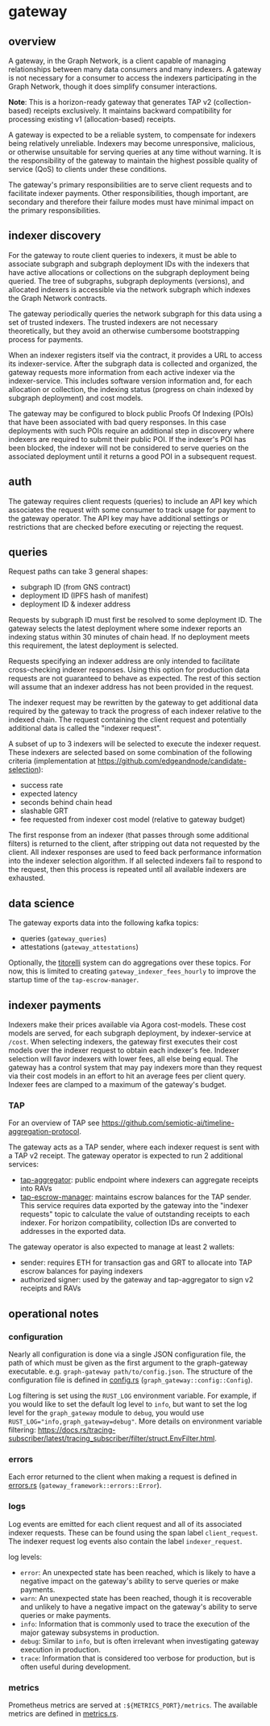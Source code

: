 # gateway

## overview

A gateway, in the Graph Network, is a client capable of managing relationships between many
data consumers and many indexers. A gateway is not necessary for a consumer to access the indexers
participating in the Graph Network, though it does simplify consumer interactions.

**Note**: This is a horizon-ready gateway that generates TAP v2 (collection-based) receipts exclusively. It maintains backward compatibility for processing existing v1 (allocation-based) receipts.

A gateway is expected to be a reliable system, to compensate for indexers being relatively
unreliable. Indexers may become unresponsive, malicious, or otherwise unsuitable for serving queries
at any time without warning. It is the responsibility of the gateway to maintain the highest
possible quality of service (QoS) to clients under these conditions.

The gateway's primary responsibilities are to serve client requests and to facilitate indexer
payments. Other responsibilities, though important, are secondary and therefore their failure modes
must have minimal impact on the primary responsibilities.

## indexer discovery

For the gateway to route client queries to indexers, it must be able to associate subgraph and
subgraph deployment IDs with the indexers that have active allocations or collections on the subgraph deployment
being queried. The tree of subgraphs, subgraph deployments (versions), and allocated indexers is
accessible via the network subgraph which indexes the Graph Network contracts.

The gateway periodically queries the network subgraph for this data using a set of trusted indexers.
The trusted indexers are not necessary theoretically, but they avoid an otherwise cumbersome
bootstrapping process for payments.

When an indexer registers itself via the contract, it provides a URL to access its indexer-service.
After the subgraph data is collected and organized, the gateway requests more information from each
active indexer via the indexer-service. This includes software version information and, for each
allocation or collection, the indexing status (progress on chain indexed by subgraph deployment) and cost models.

The gateway may be configured to block public Proofs Of Indexing (POIs) that have been associated
with bad query responses. In this case deployments with such POIs require an additional step in
discovery where indexers are required to submit their public POI. If the indexer's POI has been
blocked, the indexer will not be considered to serve queries on the associated deployment until it
returns a good POI in a subsequent request.

## auth

The gateway requires client requests (queries) to include an API key which associates the request
with some consumer to track usage for payment to the gateway operator. The API key may have
additional settings or restrictions that are checked before executing or rejecting the request.

## queries

Request paths can take 3 general shapes:

- subgraph ID (from GNS contract)
- deployment ID (IPFS hash of manifest)
- deployment ID & indexer address

Requests by subgraph ID must first be resolved to some deployment ID. The gateway selects the latest
deployment where some indexer reports an indexing status within 30 minutes of chain head. If no
deployment meets this requirement, the latest deployment is selected.

Requests specifying an indexer address are only intended to facilitate cross-checking indexer
responses. Using this option for production data requests are not guaranteed to behave as expected.
The rest of this section will assume that an indexer address has not been provided in the request.

The indexer request may be rewritten by the gateway to get additional data required by the gateway
to track the progress of each indexer relative to the indexed chain. The request containing the
client request and potentially additional data is called the "indexer request".

A subset of up to 3 indexers will be selected to execute the indexer request. These indexers are
selected based on some combination of the following criteria (implementation at https://github.com/edgeandnode/candidate-selection):

- success rate
- expected latency
- seconds behind chain head
- slashable GRT
- fee requested from indexer cost model (relative to gateway budget)

The first response from an indexer (that passes through some additional filters) is returned to the
client, after stripping out data not requested by the client. All indexer responses are used to feed
back performance information into the indexer selection algorithm. If all selected indexers fail to
respond to the request, then this process is repeated until all available indexers are exhausted.

## data science

The gateway exports data into the following kafka topics:

- queries (`gateway_queries`)
- attestations (`gateway_attestations`)

Optionally, the [titorelli](https://github.com/edgeandnode/titorelli/) system can do aggregations
over these topics. For now, this is limited to creating `gateway_indexer_fees_hourly` to improve
the startup time of the `tap-escrow-manager`.

## indexer payments

Indexers make their prices available via Agora cost-models. These cost models are served, for each
subgraph deployment, by indexer-service at `/cost`. When selecting indexers, the gateway first
executes their cost models over the indexer request to obtain each indexer's fee. Indexer selection
will favor indexers with lower fees, all else being equal. The gateway has a control system that may
pay indexers more than they request via their cost models in an effort to hit an average fees per
client query. Indexer fees are clamped to a maximum of the gateway's budget.

### TAP

For an overview of TAP see https://github.com/semiotic-ai/timeline-aggregation-protocol.

The gateway acts as a TAP sender, where each indexer request is sent with a TAP v2 receipt. The gateway
operator is expected to run 2 additional services:

- [tap-aggregator](https://github.com/semiotic-ai/timeline-aggregation-protocol/tree/main/tap_aggregator):
  public endpoint where indexers can aggregate receipts into RAVs
- [tap-escrow-manager](https://github.com/edgeandnode/tap-escrow-manager):
  maintains escrow balances for the TAP sender. This service requires data exported by the gateway
  into the "indexer requests" topic to calculate the value of outstanding receipts to each indexer.
  For horizon compatibility, collection IDs are converted to addresses in the exported data.

The gateway operator is also expected to manage at least 2 wallets:

- sender: requires ETH for transaction gas and GRT to allocate into TAP escrow balances for paying indexers
- authorized signer: used by the gateway and tap-aggregator to sign v2 receipts and RAVs

## operational notes

### configuration

Nearly all configuration is done via a single JSON configuration file, the path of which must be
given as the first argument to the graph-gateway executable.
e.g. `graph-gateway path/to/config.json`. The structure of the configuration file is defined in
[config.rs](src/config.rs) (`graph_gateway::config::Config`).

Log filtering is set using the `RUST_LOG` environment variable. For example, if you would like to
set the default log level to `info`, but want to set the log level for the `graph_gateway` module to
`debug`, you would use `RUST_LOG="info,graph_gateway=debug"`. More details on environment variable
filtering: https://docs.rs/tracing-subscriber/latest/tracing_subscriber/filter/struct.EnvFilter.html.

### errors

Each error returned to the client when making a request is defined in [errors.rs](src/errors.rs) (`gateway_framework::errors::Error`).

### logs

Log events are emitted for each client request and all of its associated indexer requests. These can
be found using the span label `client_request`. The indexer request log events also contain the
label `indexer_request`.

log levels:

- `error`: An unexpected state has been reached, which is likely to have a negative impact on the
  gateway's ability to serve queries or make payments.
- `warn`: An unexpected state has been reached, though it is recoverable and unlikely to have a
  negative impact on the gateway's ability to serve queries or make payments.
- `info`: Information that is commonly used to trace the execution of the major gateway subsystems
  in production.
- `debug`: Similar to `info`, but is often irrelevant when investigating gateway execution in
  production.
- `trace`: Information that is considered too verbose for production, but is often useful during
  development.

### metrics

Prometheus metrics are served at `:${METRICS_PORT}/metrics`.
The available metrics are defined in [metrics.rs](src/metrics.rs).
